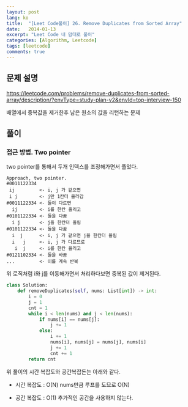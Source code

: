 ```yaml
---
layout: post
lang: ko
title:  "[Leet Code풀이] 26. Remove Duplicates from Sorted Array"
date:   2014-01-13
excerpt: "Leet Code 내 맘대로 풀이"
categories: [Algorithm, Leetcode]
tags: [leetcode]
comments: true
---
```


## 문제 설명
https://leetcode.com/problems/remove-duplicates-from-sorted-array/description/?envType=study-plan-v2&envId=top-interview-150

배열에서 중복값을 제거한후 남은 원소의 값을 리턴하는 문제

## 풀이
### 접근 방법. Two pointer
two pointer를 통해서 두개 인덱스를 조정해가면서 풀었다. 
```
Approach, two pointer.
#0011122334
 ij         <- i, j 가 같으면 
 i j        <- j만 1칸더 올라감
#0011122334 <- 둘이 다르면
  ij        <- i를 한칸 올리고
#0101122334 <- 둘을 다꿈
  i j       <- j을 한칸더 올림
#0101122334 <- 둘을 다꿈
  i  j      <- i, j 가 같으면 j을 한칸더 올림
  i   j     <- i, j 가 다르므로
   i  j     <- i를 한칸 올리고
#0121102334 <- 둘을 바꿈
...         <- 이를 계속 반복
```
위 로직처럼 i와 j를 이동해가면서 처리하다보면 중복된 값이 제거된다.

```python
class Solution:
    def removeDuplicates(self, nums: List[int]) -> int:
        i = 0 
        j = 1
        cnt = 1
        while i < len(nums) and j < len(nums):
            if nums[i] == nums[j]:
                j += 1
            else:
                i += 1
                nums[i], nums[j] = nums[j], nums[i]
                j += 1
                cnt += 1
        return cnt 
```
위 풀이의 시간 복잡도와 공간복잡돈는 아래와 같다.

* 시간 복잡도 : O(N)
nums만큼 루프를 도므로 O(N)

* 공간 복잡도 : O(1)
추가적인 공간을 사용하지 않는다.